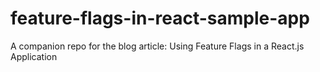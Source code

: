 # feature-flags-in-react-sample-app
A companion repo for the blog article: Using Feature Flags in a React.js Application
